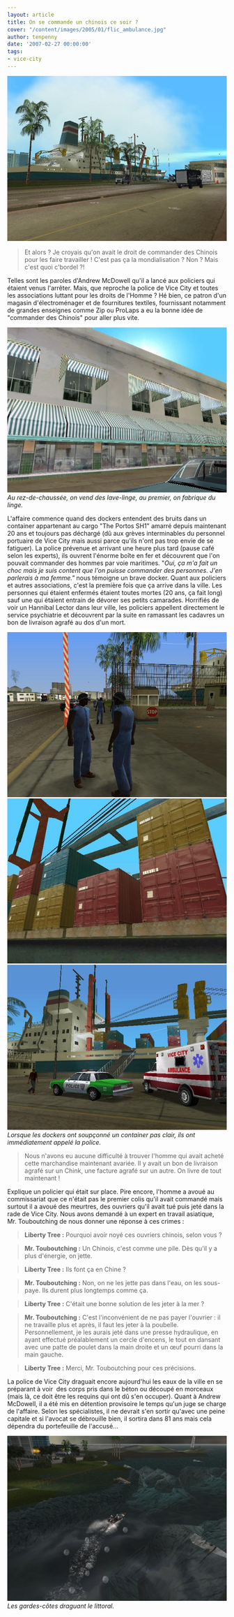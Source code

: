 ```yaml
---
layout: article
title: On se commande un chinois ce soir ?
cover: "/content/images/2005/01/flic_ambulance.jpg"
author: tenpenny
date: '2007-02-27 00:00:00'
tags:
- vice-city
---
```


![](/content/images/2005/01/viceport.jpg)

> Et alors ? Je croyais qu'on avait le droit de commander des Chinois pour les faire travailler ! C'est pas ça la mondialisation ? Non ? Mais c'est quoi c'bordel ?!

Telles sont les paroles d'Andrew McDowell qu'il a lancé aux policiers qui étaient venus l'arrêter. Mais, que reproche la police de Vice City et toutes les associations luttant pour les droits de l'Homme ? Hé bien, ce patron d'un magasin d'électroménager et de fournitures&nbsp;textiles, fournissant notamment de grandes enseignes comme Zip ou ProLaps a eu la bonne idée de "commander des Chinois" pour aller plus vite.

![Au rez-de-chaussée, on vend des lave-linge, au premier, on fabrique du linge.](/content/images/2005/01/usine-textile.jpg)
_Au rez-de-chaussée, on vend des lave-linge, au premier, on fabrique du linge._

L'affaire commence quand des dockers entendent des bruits dans un container appartenant au cargo "The Portos SH1"&nbsp;amarré depuis maintenant 20 ans et toujours pas déchargé (dû aux grèves interminables du personnel portuaire de Vice City mais aussi parce qu'ils n'ont pas trop envie de se fatiguer). La police prévenue et arrivant une heure plus tard (pause café selon les experts), ils ouvrent l'énorme boîte en fer et découvrent que l'on pouvait commander des hommes par voie maritimes. "_Oui, ça m'a fait un choc mais je suis content que l'on puisse commander des personnes. J'en parlerais à ma femme."_ nous témoigne un brave docker. Quant aux policiers et autres associations, c'est la première fois que ça arrive dans la ville. Les personnes qui étaient enfermés étaient toutes mortes (20 ans, ça fait long) sauf une qui étaient entrain de dévorer ses petits camarades. Horrifiés de voir un Hannibal Lector dans leur ville, les policiers appellent directement le service psychiatrie et découvrent par la suite en ramassant les cadavres un bon de livraison agrafé au dos d'un mort.

![](/content/images/2005/01/dockerblackos.jpg)
![](/content/images/2005/01/contenair.jpg)
![Lorsque les dockers ont soupçonné un container pas clair, ils ont immédiatement appelé la police.](/content/images/2005/01/flic_ambulance.jpg)
_Lorsque les dockers ont soupçonné un container pas clair, ils ont immédiatement appelé la police._

> Nous n'avons eu aucune difficulté à trouver l'homme qui avait acheté cette marchandise maintenant avariée. Il y avait un bon de livraison agrafé sur un Chink, une facture agrafé sur un autre. On livre de tout maintenant !

Explique un policier qui était sur place. Pire encore, l'homme a avoué au commissariat que ce n'était pas le premier colis qu'il avait commandé mais surtout il a avoué des meurtres, des ouvriers qu'il avait tué puis jeté dans la rade de Vice City. Nous avons demandé à un expert en travail asiatique, Mr.&nbsp;Touboutching&nbsp;de nous donner une réponse à ces crimes :

> **Liberty Tree :** Pourquoi avoir noyé ces ouvriers chinois, selon vous ?

> **Mr. Touboutching :** Un Chinois, c'est comme une pile. Dès qu'il y a plus d'énergie, on jette.

> **Liberty Tree :** Ils font ça en Chine ?

> **Mr. Touboutching :** Non, on ne les jette pas dans l'eau, on les sous-paye. Ils durent plus longtemps comme ça.

> **Liberty Tree :** C'était une bonne solution de les jeter à la mer ?

> **Mr. Touboutching :** C'est l'inconvénient de ne pas payer l'ouvrier : il ne travaille plus et après, il faut les jeter à la poubelle. Personnellement, je les aurais jeté dans une presse hydraulique, en ayant effectué préalablement un cercle d'encens, le tout en dansant avec une patte de poulet dans la main droite et un œuf pourri dans la main gauche.

> **Liberty Tree :** Merci, Mr. Touboutching pour ces précisions.

La police de Vice City draguait encore aujourd'hui les eaux de la ville en se préparant à voir&nbsp; des corps pris dans le béton ou découpé en morceaux (mais là, ce doit être les requins qui ont dû s'en occuper). Quant à Andrew McDowell, il a été mis en détention provisoire le temps qu'un juge se charge de l'affaire. Selon les spécialistes, il ne devrait s'en sortir qu'avec une peine capitale et si l'avocat se débrouille bien, il sortira dans 81 ans mais cela dépendra du portefeuille de l'accusé...

![Les gardes-côtes draguant le littoral.](/content/images/2005/01/costguard.jpg)
_Les gardes-côtes draguant le littoral._


<!--kg-card-end: markdown-->
